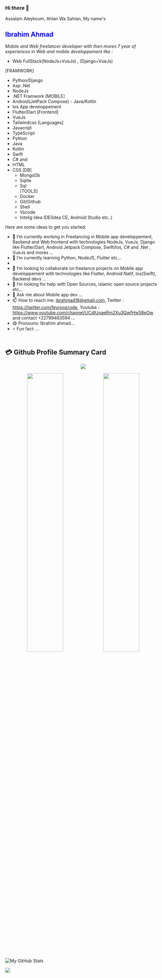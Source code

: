 ### Hi there 👋
Assalam Aleykoum, Ahlan Wa Sahlan, My name's **<h2 style="color:blue"> Ibrahim Ahmad </h2>** <i> Mobile and Web freelancer developer with then mores 7 year of experiences in Web and mobile developpement like : </i>
- Web FullStack(NodeJs+VueJs) , (Django+VueJs)
  
[FRAMWORK]
- Python/Django
- Asp .Net
- NodeJs
- .NET Framwork
[MOBILE]
- Android(JetPack Compose) - Java/Kotlin
- Ios App developpement 
- Flutter/Dart
[Frontend]
- VueJs
- Tailwindcss
[Languages]
- Javacript
- TypeScript
- Python 
- Java
- Kotlin
- Swift
- C# and  
- HTML 
- CSS
[DB]
  - MongoDb
  - Sqlite
  - Sql  
[TOOLS]
  - Docker
  - Git/Github
  - Shell
  - Vscode
  - Intelig Idea IDE(Idea CE, Android Studio etc..)

Here are some ideas to get you started:

- 🔭 I’m currently working in Freelancing in Mobile app developpement, Backend and Web frontend with technologies NodeJs, VueJs, Django like Flutter/Dart, Android Jetpack Compose, Swift/Ios, C# and .Net , VueJs and mores ...
- 🌱 I’m currently learning Python, NodeJS, Flutter etc...
- 
- 👯 I’m looking to collaborate on freelance projects on Mobile app developpement with technologies like Flutter, Android Natif, Ios(Swift), Backend devs ...
- 🤔 I’m looking for help with Open Sources, islamic open source projects etc...
- 💬 Ask me about Mobile app dev ...
- 📫 How to reach me: ibrahmad18@gmail.com, Twitter : https://twitter.com/feyroozcode, Youtube : https://www.youtube.com/channel/UCdIUoaeRm2Xu3QwfHw58eOw  and contact +22799463594 ...
- 😄 Pronouns: Ibrahim ahmad...
- ⚡ Fun fact: ...
<br/><br/>

## 💳 Github Profile Summary Card
<p align="center">
  <img src="https://github-profile-summary-cards.vercel.app/api/cards/profile-details?username=ibrahmad18&theme=vue"/>
</p>
<p align="center">
	<img width="48%" src="https://github-readme-stats.vercel.app/api?username=ibrahmad18&show_icons=true&theme=vue" />
	<img width="48%" src="https://github-readme-streak-stats.herokuapp.com/?user=ibrahmad18&theme=vue" />
</p>

![My GitHub Stats](https://github-readme-stats.vercel.app/api?username=ibrahmad18&&show_icons=true&title_color=ffffff&icon_color=bb2acf&text_color=daf7dc&bg_color=151515)
<!-- ![](https://github-readme-stats.vercel.app/api?username=ibrahmad18&theme=light&hide_border=false&include_all_commits=true&count_private=true) -->

![](https://github-readme-stats.vercel.app/api/top-langs/?username=ibrahmad18&theme=light&hide_border=false&include_all_commits=true&count_private=true&layout=compact)

<!--
<br/>
![](https://github-profile-trophy.vercel.app/?username=ibrahmad18&margin-w=8)]
-->

